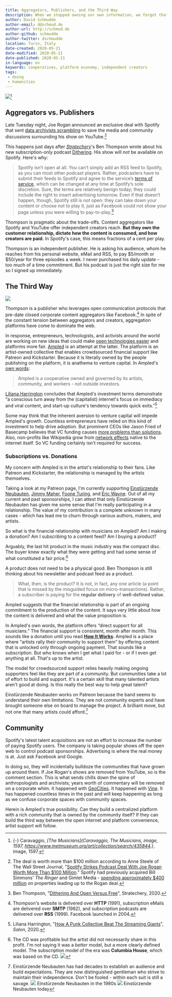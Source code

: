 ```yaml
---
title: Aggregators, Publishers, and the Third Way
description: When we stopped owning our own information, we forgot that owning the platform was an option.
author: David Schmudde
author-email: d@schmud.de
author-url: http://schmud.de
author-github: schmudde
author-twitter: dschmudde
location: Turin, Italy
date-created: 2020-05-21
date-modified: 2020-05-21
date-published: 2020-05-21
in-language: en
keywords: cooperatives, platform economy, independent creators
tags:
 - doing
 - humanities
---
```


![](/img/2020-05-21-third-way/the-musicians.jpg)[^musicians]

[^musicians]: {-} Caravaggio, *[The Musicians](Caravaggio, The Musicians, image, 1597, https://www.metmuseum.org/art/collection/search/435844.)*, image, 1597.

## Aggregators vs. Publishers

Late Tuesday night, Joe Rogan announced an exclusive deal with Spotify that sent [data archivists scrambling](https://www.reddit.com/r/Archiveteam/comments/gmzg5l/joe_rogan_moving_his_show_to_spotify_possible/) to save the media and community discussions surrounding his show on YouTube.[^rogan]

[^rogan]: The deal is worth more than $100 million according to Anne Steele of The Wall Street Journal, "[Spotify Strikes Podcast Deal With Joe Rogan Worth More Than $100 Million](https://www.wsj.com/articles/spotify-strikes-exclusive-podcast-deal-with-joe-rogan-11589913814?mod=e2tw)." Spotify had previously acquired Bill Simmons' *The Ringer* and Gimlet Media - [spending approximately $400 million](https://www.msn.com/en-us/tv/news/joe-rogan-signs-exclusive-deal-with-spotify/ar-BB14kcmh) on properties leading up to the Rogan deal.

This happens just days after *[Stratechery](https://stratechery.com/)*'s Ben Thompson wrote about his new subscription-only podcast [Dithering](https://dithering.fm/). His show will *not* be available on Spotify. Here's why:

> Spotify isn’t open at all. You can’t simply add an RSS feed to Spotify, as you can most other podcast players. Rather, podcasters have to submit their feeds to Spotify and agree to the service’s [terms of service](https://www.spotify.com/tw/legal/spotify-for-podcasters-platform-terms/), which can be changed at any time at Spotify’s sole discretion. Sure, the terms are relatively benign today; they could include the right to insert advertising tomorrow. Even if that doesn’t happen, though, Spotify still is not open: they can take down your content or choose not to play it, just as Facebook could not show your page unless you were willing to pay-to-play.[^thompson]

[^thompson]: Ben Thompson, "[Dithering And Open Versus Free](https://stratechery.com/2020/dithering-and-the-open-web/)", Stratechery, 2020.

Thompson is pragmatic about the trade-offs. Content aggregators like Spotify and YouTube offer independent creators reach. **But they own the customer relationship, dictate how the content is consumed, and how creators are paid.** In Spotify's case, this means fractions of a cent per play.

Thompson is an independent publisher. He is asking his audience, whom he reaches from his personal website, eMail and RSS, to pay $5/month or $50/year for three episodes a week. I never purchased his daily update - too much of a time commitment. But his podcast is just the right size for me so I signed up immediately.

## The Third Way

![](/img/2020-05-21-third-way/ampledlogoblack.svg)

Thompson is a publisher who leverages open communication protocols that pre-date closed corporate content aggregators like Facebook.[^thompson-open] In spite of the constant tension between aggregators and creators, aggregation platforms have come to dominate the web.

[^thompson-open]: Thompson's website is delivered over **HTTP** (1991), subscription eMails are delivered over **SMTP** (1982), and subscription podcasts are delivered over **RSS** (1999). Facebook launched in 2004.

In response, entrepreneurs, technologists, and activists around the world are working on new ideas that could make [open technologies easier](https://indieweb.org/) and platforms more fair. [Ampled](https://www.ampled.com/) is an attempt at the latter. The platform is an artist-owned collective that enables crowdsourced financial support like Patreon and Kickstarter. Because it is literally owned by the people publishing on the platform, it is anathema to venture capital. In Ampled's [own words](https://app.ampled.com/coop):

> Ampled is a cooperative owned and governed by its artists, community, and workers - not outside investors.

[Liliana Harrington](https://www.salon.com/writer/liliana_harrington) concludes that Ampled's investment terms demonstrate &ldquo;a conscious turn away from the (capitalist) internet's focus on immediacy and viral content, and start-up culture's tendency towards quick exits.&rdquo;[^harrington]

[^harrington]: Liliana Harrington, "[How A Punk Collective Beat The Streaming Giants](https://www.salon.com/2020/01/18/how-apunk-inspired-collective-beat-the-streaming-giants-at-their-own-game/)", *Salon*, 2020.

Some may think that the inherent aversion to venture capital will impede Ampled's growth. Countless entrepreneurs have relied on this kind of investment to help drive adoption. But prominent CEOs like Jason Fried of Basecamp believes that VC funding causes [more problems than solutions](https://www.vox.com/2019/1/23/18193685/venture-capital-money-kills-business-basecamp-ceo-jason-fried). Also, non-profits like Wikipedia grow from [network effects](https://en.wikipedia.org/wiki/Network_effect) native to the internet itself. So VC funding certainly isn't required for success.

### Subscriptions vs. Donations

My concern with Ampled is in the artist's relationship to their fans. Like Patreon and Kickstarter, the relationship is managed by the artists themselves.

Taking a look at my Patreon page, I'm currently supporting [Einstürzende Neubauten](https://www.patreon.com/neubauten/posts), [Jimmy Maher](https://www.patreon.com/DigitalAntiquarian/posts), [Foone Turing](https://www.patreon.com/foone/posts), and [Eric Wayne](https://www.patreon.com/ericwayne/posts). Out of all my current and past sponsorships, I can attest that only Einstürzende Neubauten has given me some sense that I'm really participating in a relationship. The value of my contribution is a complete unknown in many cases - which has lead me to churn through various authors, makers, and artists.

So what is the financial relationship with musicians on Ampled? Am I making a donation? Am I subscribing to a content feed? Am I buying a product?

Arguably, the last hit product in the music industry was the compact disc. The buyer knew exactly what they were getting and had some sense of what constituted a fair price.[^cd]

[^cd]: The CD was profitable but the artist did not necessarily share in this profit. I'm not saying it was a *better* model, but a more clearly defined model. The subscription model of the era was **Columbia House**, which was based on the CD. ![](/img/2020-05-21-third-way/columbia-house.jpg)

A product does not need to be a physical good. Ben Thompson is still thinking about his newsletter and podcast feed as a product.

> What, then, is the product? It is not, in fact, any one article (a point that is missed by the misguided focus on micro-transactions). Rather, a subscriber is paying for the **regular delivery** of **well-defined value**.

Ampled suggests that the financial relationship is part of an ongoing commitment to the production of the content. It says very little about how the content is delivered and what the value proposition is.

In Ampled's own words, the platform offers &ldquo;direct support for all musicians.&rdquo; The financial support is consistent, month after month. This sounds like a donation until you read **[How It Works](https://app.ampled.com/what-is-ampled)**: Ampled is a place where &ldquo;artists rally their community to support them&rdquo; by offering content that is unlocked only through ongoing payment. That sounds like a subscription. But who knows when I get what I paid for - or if I even get anything at all. That's up to the artist.

The model for crowdsourced support relies heavily making ongoing supporters feel like they are part of a community. But communities take a lot of effort to build and support. It's a certain skill that many talented artists aren't good at doing. Is this really the best way to help great talent?

Einstürzende Neubauten works on Patreon because the band seems to understand their own limitations. They are not community experts and have brought someone else on board to manage the project. A brilliant move, but not one that many artists could afford.[^neubauten]

[^neubauten]: Einstürzende Neubauten has had decades to establish an audience and build expectations. They are now distinguished gentleman who strive to maintain their independence. Don't be fooled - within each suit is still a savage. ![](/img/2020-05-21-third-way/en-then-2.jpg) Einstürzende Neubauten in the 1980s ![](/img/2020-05-21-third-way/en-now-2.jpg) Einstürzende Neubauten today

## Community

Spotify's latest talent acquisitions are not an effort to increase the number of paying Spotify users. The company is taking popular shows off the open web to control podcast sponsorships. Advertising is where the real money is at. Just ask Facebook and Google.

In doing so, they will incidentally bulldoze the communities that have grown up around them. If Joe Rogan's shows are removed from YouTube, so is the comment section. This is what sends chills down the spine of anthropologists and archivists; years worth of commentary will be removed on a corporate whim. It happened with [GeoCities](https://archive.org/web/geocities.php). It happened with [Vine](https://vine.co/). It has happened countless times in the past and will keep happening as long as we confuse corporate spaces with community spaces.

Herein is Ampled's true possibility. Can they build a centralized platform with a rich community that is owned by the community itself? If they can build the third way between the open internet and platform convenience, artist support will follow.
